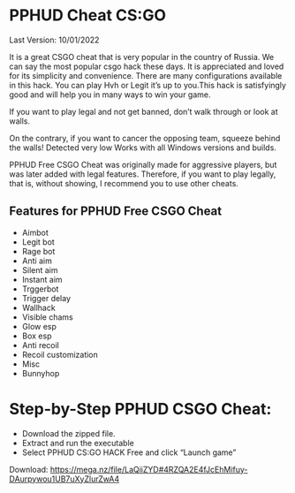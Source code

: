 # PPHUD Cheat CS:GO

Last Version: 10/01/2022


It is a great CSGO cheat that is very popular in the country of Russia. We can say the most popular csgo hack these days. It is appreciated and loved for its simplicity and convenience. There are many configurations available in this hack. You can play Hvh or Legit it’s up to you.This hack is satisfyingly good and will help you in many ways to win your game.

If you want to play legal and not get banned, don’t walk through or look at walls.

On the contrary, if you want to cancer the opposing team, squeeze behind the walls! Detected very low Works with all Windows versions and builds.

PPHUD Free CSGO Cheat was originally made for aggressive players, but was later added with legal features. Therefore, if you want to play legally, that is, without showing, I recommend you to use other cheats.

## Features for PPHUD Free CSGO Cheat

* Aimbot
* Legit bot
* Rage bot
* Anti aim
* Silent aim
* Instant aim
* Trggerbot
* Trigger delay
* Wallhack
* Visible chams
* Glow esp
* Box esp
* Anti recoil
* Recoil customization
* Misc
* Bunnyhop


# Step-by-Step PPHUD CSGO Cheat:

* Download the zipped file.
* Extract and run the executable
* Select PPHUD CS:GO HACK Free and click “Launch game”


Download: https://mega.nz/file/LaQiiZYD#4RZQA2E4fJcEhMifuy-DAurpywou1UB7uXyZlurZwA4
